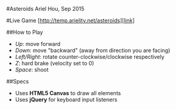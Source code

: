 #Asteroids
Ariel Hou, Sep 2015

#Live Game
[http://temp.arielity.net/asteroids][link]

[link]: http://temp.arielity.net/asteroids

##How to Play
* *Up*: move forward
* *Down*: move "backward" (away from direction you are facing)
* *Left/Right*: rotate counter-clockwise/clockwise respectively
* *Z*: hard brake (velocity set to 0)
* *Space*: shoot

##Specs
* Uses **HTML5 Canvas** to draw all elements
* Uses **jQuery** for keyboard input listeners
